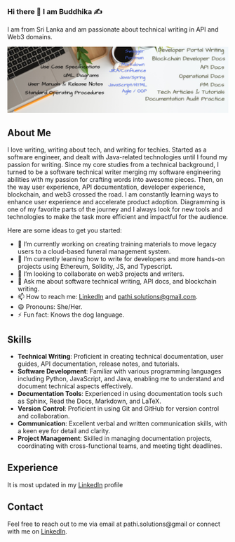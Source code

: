 ### Hi there 👋 I am Buddhika ✍️
I am from Sri Lanka and am passionate about technical writing in API and Web3 domains.

![My Banner](/bdk-banner-1.png)

## About Me

I love writing, writing about tech, and writing for techies. Started as a software engineer, and dealt with Java-related technologies until I found my passion for writing. Since my core studies from a technical background, I turned to be a software technical writer merging my software engineering abilities with my passion for crafting words into awesome pieces. Then, on the way user experience, API documentation, developer experience, blockchain, and web3 crossed the road. I am constantly learning ways to enhance user experience and accelerate product adoption. Diagramming is one of my favorite parts of the journey and I always look for new tools and technologies to make the task more efficient and impactful for the audience.


Here are some ideas to get you started:

- 🔭 I’m currently working on creating training materials to move legacy users to a cloud-based funeral management system.
- 🌱 I’m currently learning how to write for developers and more hands-on projects using Ethereum, Solidity, JS, and Typescript.
- 👯 I’m looking to collaborate on web3 projects and writers.
- 💬 Ask me about software technical writing, API docs, and blockchain writing.
- 📫 How to reach me: [LinkedIn](www.linkedin.com/in/bdkpathi-tw) and pathi.solutions@gmail.com.
- 😄 Pronouns: She/Her.
- ⚡ Fun fact: Knows the dog language.

## Skills

- **Technical Writing**: Proficient in creating technical documentation, user guides, API documentation, release notes, and tutorials.
- **Software Development**: Familiar with various programming languages including Python, JavaScript, and Java, enabling me to understand and document technical aspects effectively.
- **Documentation Tools**: Experienced in using documentation tools such as Sphinx, Read the Docs, Markdown, and LaTeX.
- **Version Control**: Proficient in using Git and GitHub for version control and collaboration.
- **Communication**: Excellent verbal and written communication skills, with a keen eye for detail and clarity.
- **Project Management**: Skilled in managing documentation projects, coordinating with cross-functional teams, and meeting tight deadlines.

## Experience

It is most updated in my [LinkedIn](www.linkedin.com/in/bdkpathi-tw) profile 

## Contact

Feel free to reach out to me via email at pathi.solutions@gmail or connect with me on [LinkedIn](www.linkedin.com/in/bdkpathi-tw).
